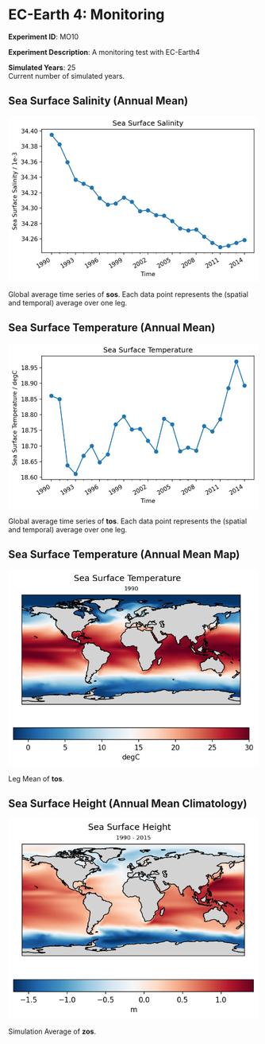 # EC-Earth 4: Monitoring


**Experiment ID**: MO10<br>


**Experiment Description**: A monitoring test with EC-Earth4<br>


**Simulated Years**: 25<br>
Current number of simulated years. 




## Sea Surface Salinity (Annual Mean)

![](./sos_nemo_global_mean_year_mean_timeseries.png "sea surface salinity (Annual Mean)")

Global average time series of **sos**. Each data point represents the (spatial and temporal) average over one leg.





## Sea Surface Temperature (Annual Mean)

![](./tos_nemo_global_mean_year_mean_timeseries.png "sea surface temperature (Annual Mean)")

Global average time series of **tos**. Each data point represents the (spatial and temporal) average over one leg.





## Sea Surface Temperature (Annual Mean Map)

![](./tos_nemo_year_mean_temporalmap.gif "Sea Surface Temperature (Annual Mean Map)")

Leg Mean of **tos**.





## Sea Surface Height (Annual Mean Climatology)

![](./zos_nemo_all_mean_map.png "Sea Surface Height (Annual Mean Climatology)")

Simulation Average of **zos**.





